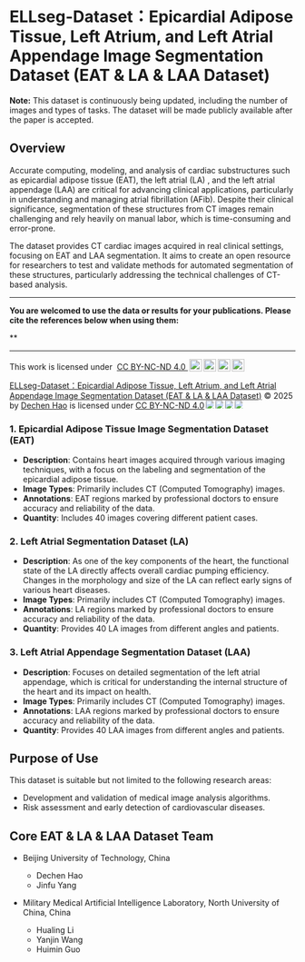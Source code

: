 # ELLseg-Dataset：Epicardial Adipose Tissue, Left Atrium, and Left Atrial Appendage Image Segmentation Dataset (EAT & LA & LAA Dataset)


**Note:**
This dataset is continuously being updated, including the number of images and types of tasks. The dataset will be made publicly available after the paper is accepted.


## Overview
Accurate computing, modeling, and analysis of cardiac substructures such as epicardial adipose tissue (EAT),  the left atrial (LA) , and the left atrial appendage (LAA) are critical for advancing clinical applications, particularly in understanding and managing atrial fibrillation (AFib). Despite their clinical significance, segmentation of these structures from CT images remain challenging and rely heavily on manual labor, which is time-consuming and error-prone.

The dataset provides CT cardiac images acquired in real clinical settings, focusing on EAT and LAA segmentation. It aims to create an open resource for researchers to test and validate methods for automated segmentation of these structures, particularly addressing the technical challenges of CT-based analysis. 


* * *
**You are welcomed to use the data or results for your publications. Please cite the references below when using them:**

**
* * *
<p xmlns:cc="http://creativecommons.org/ns#" xmlns:dct="http://purl.org/dc/terms/">This work&nbsp;is licensed under&nbsp; <a href="https://creativecommons.org/licenses/by-nc-nd/4.0/?ref=chooser-v1" target="_blank" rel="license noopener noreferrer" style="display:inline-block;">CC BY-NC-ND 4.0 <img style="height:22px!important;margin-left:3px;vertical-align:text-bottom;" src="https://mirrors.creativecommons.org/presskit/icons/cc.svg?ref=chooser-v1" alt=""><img style="height:22px!important;margin-left:3px;vertical-align:text-bottom;" src="https://mirrors.creativecommons.org/presskit/icons/by.svg?ref=chooser-v1" alt=""><img style="height:22px!important;margin-left:3px;vertical-align:text-bottom;" src="https://mirrors.creativecommons.org/presskit/icons/nc.svg?ref=chooser-v1" alt=""><img style="height:22px!important;margin-left:3px;vertical-align:text-bottom;" src="https://mirrors.creativecommons.org/presskit/icons/nd.svg?ref=chooser-v1" alt=""></a></p>

<a href="https://github.com/HAOoO-DC/ELLseg-Dataset">ELLseg-Dataset：Epicardial Adipose Tissue, Left Atrium, and Left Atrial Appendage Image Segmentation Dataset (EAT &amp; LA &amp; LAA Dataset)</a> © 2025 by <a href="https://orcid.org/0000-0002-4686-423X">Dechen Hao</a> is licensed under <a href="https://creativecommons.org/licenses/by-nc-nd/4.0/">CC BY-NC-ND 4.0</a><img src="https://mirrors.creativecommons.org/presskit/icons/cc.svg" style="max-width: 1em;max-height:1em;margin-left: .2em;"><img src="https://mirrors.creativecommons.org/presskit/icons/by.svg" style="max-width: 1em;max-height:1em;margin-left: .2em;"><img src="https://mirrors.creativecommons.org/presskit/icons/nc.svg" style="max-width: 1em;max-height:1em;margin-left: .2em;"><img src="https://mirrors.creativecommons.org/presskit/icons/nd.svg" style="max-width: 1em;max-height:1em;margin-left: .2em;">

### 1. Epicardial Adipose Tissue Image Segmentation Dataset (EAT)
- **Description**: Contains heart images acquired through various imaging techniques, with a focus on the labeling and segmentation of the epicardial adipose tissue.
- **Image Types**: Primarily includes CT (Computed Tomography) images.
- **Annotations**: EAT regions marked by professional doctors to ensure accuracy and reliability of the data.
- **Quantity**: Includes 40 images covering different patient cases.

### 2. Left Atrial Segmentation Dataset (LA)
- **Description**: As one of the key components of the heart, the functional state of the LA directly affects overall cardiac pumping efficiency. Changes in the morphology and size of the LA can reflect early signs of various heart diseases.
- **Image Types**: Primarily includes CT (Computed Tomography) images.
- **Annotations**: LA regions marked by professional doctors to ensure accuracy and reliability of the data.
- **Quantity**: Provides 40 LA images from different angles and patients.

### 3. Left Atrial Appendage Segmentation Dataset (LAA)
- **Description**: Focuses on detailed segmentation of the left atrial appendage, which is critical for understanding the internal structure of the heart and its impact on health.
- **Image Types**: Primarily includes CT (Computed Tomography) images.
- **Annotations**: LAA regions marked by professional doctors to ensure accuracy and reliability of the data.
- **Quantity**: Provides 40 LAA images from different angles and patients.

## Purpose of Use

This dataset is suitable but not limited to the following research areas:
- Development and validation of medical image analysis algorithms.
- Risk assessment and early detection of cardiovascular diseases.





## Core EAT & LA & LAA Dataset Team
* Beijing University of Technology, China
  * Dechen Hao
  * Jinfu Yang

* Military Medical Artificial Intelligence Laboratory, North University of China, China
  * Hualing Li
  * Yanjin Wang
  * Huimin Guo

